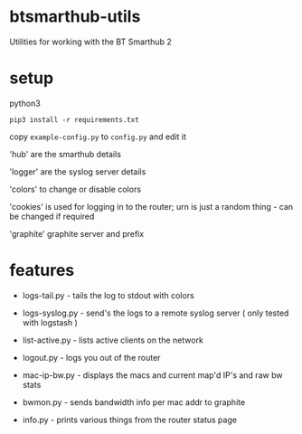 # btsmarthub-utils

Utilities for working with the BT Smarthub 2

# setup

python3 

`pip3 install -r requirements.txt`

copy `example-config.py` to `config.py` and edit it

'hub' are the smarthub details

'logger' are the syslog server details

'colors' to change or disable colors

'cookies' is used for logging in to the router; urn is just a random thing - can be changed if required

'graphite' graphite server and prefix 

# features

* logs-tail.py - tails the log to stdout with colors

* logs-syslog.py - send's the logs to a remote syslog server ( only tested with logstash ) 

* list-active.py - lists active clients on the network

* logout.py - logs you out of the router

* mac-ip-bw.py - displays the macs and current map'd IP's and raw bw stats

* bwmon.py - sends bandwidth info per mac addr to graphite

* info.py - prints various things from the router status page
